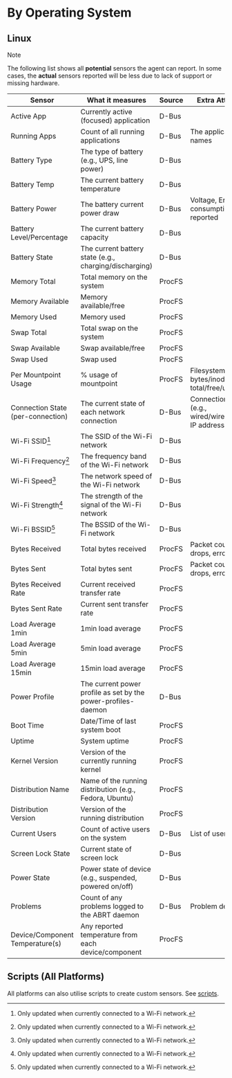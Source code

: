 <!--
 Copyright (c) 2023 Joshua Rich <joshua.rich@gmail.com>

 This software is released under the MIT License.
 https://opensource.org/licenses/MIT
-->

# By Operating System

## Linux

> [!NOTE]
> The following list shows all **potential** sensors the agent can
> report. In some cases, the **actual** sensors reported will be less due to
> lack of support or missing hardware.

| Sensor | What it measures | Source | Extra Attributes |
|--------|------------------|--------|-------------------|
| Active App | Currently active (focused) application | D-Bus | |
| Running Apps | Count of all running applications | D-Bus | The application names |
| Battery Type | The type of battery (e.g., UPS, line power) | D-Bus | |
| Battery Temp | The current battery temperature | D-Bus | |
| Battery Power | The battery current power draw | D-Bus | Voltage, Energy consumption, where reported |
| Battery Level/Percentage | The current battery capacity | D-Bus | |
| Battery State | The current battery state (e.g., charging/discharging) | D-Bus | |
| Memory Total | Total memory on the system | ProcFS | |
| Memory Available | Memory available/free | ProcFS | |
| Memory Used | Memory used | ProcFS | |
| Swap Total | Total swap on the system | ProcFS | |
| Swap Available | Swap available/free | ProcFS | |
| Swap Used | Swap used | ProcFS | |
| Per Mountpoint Usage | % usage of mountpoint | ProcFS |  Filesystem type, bytes/inode total/free/used |
| Connection State (per-connection) | The current state of each network connection | D-Bus | Connection type (e.g., wired/wireless/vpn), IP addresses |
| Wi-Fi SSID[^1] | The SSID of the Wi-Fi network | D-Bus | |
| Wi-Fi Frequency[^1] | The frequency band of the Wi-Fi network | D-Bus | |
| Wi-Fi Speed[^1] | The network speed of the Wi-Fi network | D-Bus | |
| Wi-Fi Strength[^1] | The strength of the signal of the Wi-Fi network | D-Bus | |
| Wi-Fi BSSID[^1] | The BSSID of the Wi-Fi network | D-Bus | |
| Bytes Received | Total bytes received | ProcFS | Packet count, drops, errors |
| Bytes Sent | Total bytes sent | ProcFS | Packet count, drops, errors |
| Bytes Received Rate | Current received transfer rate  | ProcFS | |
| Bytes Sent Rate | Current sent transfer rate | ProcFS | |
| Load Average 1min | 1min load average | ProcFS |  |
| Load Average 5min | 5min load average | ProcFS |  |
| Load Average 15min | 15min load average | ProcFS |  |
| Power Profile | The current power profile as set by the power-profiles-daemon | D-Bus | |
| Boot Time | Date/Time of last system boot | ProcFS |  |
| Uptime | System uptime | ProcFS | |
| Kernel Version | Version of the currently running kernel | ProcFS | |
| Distribution Name | Name of the running distribution (e.g., Fedora, Ubuntu) | ProcFS | |
| Distribution Version | Version of the running distribution | ProcFS | |
| Current Users | Count of active users on the system | D-Bus | List of usernames |
| Screen Lock State | Current state of screen lock | D-Bus | |
| Power State | Power state of device (e.g., suspended, powered on/off) | D-Bus | |
| Problems | Count of any problems logged to the ABRT daemon | D-Bus |  Problem details |
| Device/Component Temperature(s) | Any reported temperature from each device/component | ProcFS |  |

[^1]: Only updated when currently connected to a Wi-Fi network.

## Scripts (All Platforms)

All platforms can also utilise scripts to create custom sensors. See [scripts](scripts.md).
